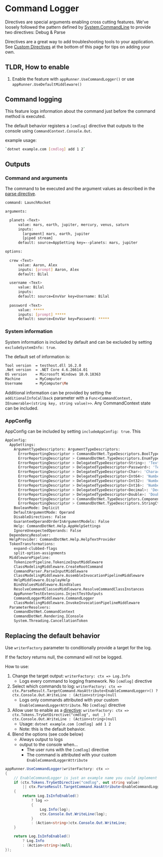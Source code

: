 # Command Logger

Directives are special arguments enabling cross cutting features.  We've loosely followed the pattern defined by  [System.CommandLine](https://github.com/dotnet/command-line-api/wiki/Features-overview#debugging) to provide two directives: Debug & Parse

Directives are a great way to add troubleshooting tools to your application. See [Custom Directives](#custom-directives) at the bottom of this page for tips on adding your own.


## TLDR, How to enable 
1. Enable the feature with `appRunner.UseCommandLogger()` or use `appRunner.UseDefaultMiddleware()`

## Command logging

This feature logs information about the command just before the command method is executed.

The default behavior registers a `[cmdlog]` directive that outputs to the console using `CommandContext.Console.Out`.

example usage: 

```bash
`dotnet example.com [cmdlog] add 1 2`
```

## Outputs

### Command and arguments
The command to be executed and the argument values as described in the [parse directive](directives.md#parse).

```bash
command: LaunchRocket

arguments:

  planets <Text>
      value: mars, earth, jupiter, mercury, venus, saturn
      inputs:
        [argument] mars, earth, jupiter
        [piped stream]
      default: source=AppSetting key=--planets: mars, jupiter

options:
  
  crew <Text>
      value: Aaron, Alex
      inputs: [prompt] Aaron, Alex
      default: Bilal

  username <Text>
      value: Bilal
      inputs:
      default: source=EnvVar key=Username: Bilal
  
  password <Text>
      value: *****
      inputs: [prompt] *****
      default: source=EnvVar key=Password: *****
```

### System information

System information is included by default and can be excluded by setting `excludeSystemInfo: true`. 

The default set of information is:

```bash
Tool version  = testhost.dll 16.2.0
.Net version  = .NET Core 4.6.26614.01
OS version    = Microsoft Windows 10.0.18363
Machine       = MyComputer
Username      = MyComputer\Me
```

Additional information can be provided by setting the `additionalInfoCallback` parameter with a 
`Func<CommandContext, IEnumerable<(string key, string value)>>`.  Any CommandContext state can be included.

### AppConfig

AppConfig can be included by setting `includeAppConfig: true`. This

```bash
AppConfig:
  AppSettings:
    ArgumentTypeDescriptors: ArgumentTypeDescriptors:
      ErrorReportingDescriptor > CommandDotNet.TypeDescriptors.BoolTypeDescriptor
      ErrorReportingDescriptor > CommandDotNet.TypeDescriptors.EnumTypeDescriptor
      ErrorReportingDescriptor > DelegatedTypeDescriptor<String>: 'Text'
      ErrorReportingDescriptor > DelegatedTypeDescriptor<Password>: 'Text'
      ErrorReportingDescriptor > DelegatedTypeDescriptor<Char>: 'Character'
      ErrorReportingDescriptor > DelegatedTypeDescriptor<Int64>: 'Number'
      ErrorReportingDescriptor > DelegatedTypeDescriptor<Int32>: 'Number'
      ErrorReportingDescriptor > DelegatedTypeDescriptor<Int16>: 'Number'
      ErrorReportingDescriptor > DelegatedTypeDescriptor<Decimal>: 'Decimal'
      ErrorReportingDescriptor > DelegatedTypeDescriptor<Double>: 'Double'
      ErrorReportingDescriptor > CommandDotNet.TypeDescriptors.ComponentModelTypeDescriptor
      ErrorReportingDescriptor > CommandDotNet.TypeDescriptors.StringCtorTypeDescriptor
    BooleanMode: Implicit
    DefaultArgumentMode: Operand
    DisableDirectives: False
    GuaranteeOperandOrderInArgumentModels: False
    Help: CommandDotNet.Help.AppHelpSettings
    IgnoreUnexpectedOperands: False
  DependencyResolver:
  HelpProvider: CommandDotNet.Help.HelpTextProvider
  TokenTransformations:
    expand-clubbed-flags
    split-option-assignments
  MiddlewarePipeline:
    TokenizerPipeline.TokenizeInputMiddleware
    ClassModelingMiddleware.CreateRootCommand
    CommandParser.ParseInputMiddleware
    ClassModelingMiddleware.AssembleInvocationPipelineMiddleware
    HelpMiddleware.DisplayHelp
    BindValuesMiddleware.BindValues
    ResolveCommandClassesMiddleware.ResolveCommandClassInstances
    AppRunnerTestExtensions.InjectTestOutputs
    CommandLoggerMiddleware.CommandLogger
    ClassModelingMiddleware.InvokeInvocationPipelineMiddleware
  ParameterResolvers:
    CommandDotNet.CommandContext
    CommandDotNet.Rendering.IConsole
    System.Threading.CancellationToken
```

## Replacing the default behavior

Use `writerFactory` parameter to conditionally provide a target for the log. 

If the factory returns null, the command will not be logged.

How to use:

1. Change the target output: `writerFactory: ctx => Log.Info`
    * Logs every command to logging framework. No `[cmdlog]` directive
1. Select which commands to log: `writerFactory: ctx => ctx.ParseResult.TargetCommand.HasAttribute<EnableCommandLogger>() ? ctx.Console.Out.WriteLine : (Action<string>)null`
    * Logs only commands attributed with your custom `EnableCommandLoggerAttribute`. No `[cmdlog]` directive
1. Allow user to enable as a [directive](directives.md): `writerFactory: ctx => ctx.Tokens.TryGetDirective("cmdlog", out _) ? ctx.Console.Out.WriteLine : (Action<string>)null`
    * Usage: `dotnet example.com [cmdlog] add 1 2`
    * Note: this is the default behavior.
1. Blend the options (see code below)
    * Always output to logs 
    * output to the console when... 
        * The user runs with the `[cmdlog]` directive
        * The command is attributed with your custom `EnableCommandLoggerAttribute`

```c#
appRunner.UseCommandLogger(writerFactory: ctx => 
{
    // EnableCommandLogger is just an example name you could implement
    if (ctx.Tokens.TryGetDirective("cmdlog", out string value)
        || ctx.ParseResult.TargetCommand.HasAttribute<EnableCommandLogger>())
    {
        return Log.IsInfoEnabled()
            ? log =>
            {
                Log.Info(log);
                ctx.Console.Out.WriteLine(log);
            }
            : (Action<string>)ctx.Console.Out.WriteLine;
    }

    return Log.IsInfoEnabled()
        ? Log.Info
        : (Action<string>)null;
});
```